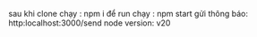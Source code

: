sau khi clone chạy : npm i 
để run chạy : npm start 
gửi thông báo: http:localhost:3000/send
node version: v20